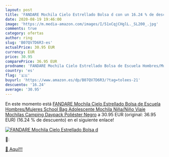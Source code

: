 ```yaml
---
layout: post
title: 'FANDARE Mochila Cielo Estrellado Bolsa d con un 16.24 % de descuento'
date: 2020-08-19 19:46:00
image: 'https://m.media-amazon.com/images/I/51xCqjCHglL._SL200_.jpg'
comments: true
category: ofertas
author: ring
slug: 'B07QV7D6R3-es'
actualPrice: 30.95 EUR
currency: EUR
price: 30.95
comparePrice: 36.95 EUR
prodname: 'FANDARE Mochila Cielo Estrellado Bolsa de Escuela Hombres/Mujeres School Bag Adolescente Mochila Niña/Niño Viaje Mochilas Camping Daypack Poliéster Negro'
country: 'es'
flag: '🇪🇸'
buyurl: 'https://www.amazon.es/dp/B07QV7D6R3/?tag=tolees-21'
descuento: '16.24'
average: '30.95'
---
```


En este momento está [FANDARE Mochila Cielo Estrellado Bolsa de Escuela Hombres/Mujeres School Bag Adolescente Mochila Niña/Niño Viaje Mochilas Camping Daypack Poliéster Negro](https://www.amazon.es/dp/B07QV7D6R3/?tag=tolees-21) a 30.95 EUR (original: 36.95 EUR) (16.24 %  de descuento) en el siguiente enlace!

[![FANDARE Mochila Cielo Estrellado Bolsa d](https://m.media-amazon.com/images/I/51xCqjCHglL._SL200_.jpg)](https://www.amazon.es/dp/B07QV7D6R3/?tag=tolees-21)

🔎:


[🛒 Aquí!!!](https://www.amazon.es/dp/B07QV7D6R3/?tag=tolees-21)
